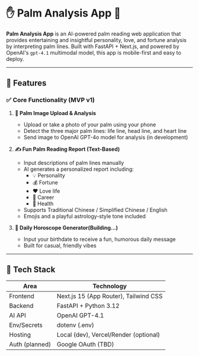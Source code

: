 # ✋ Palm Analysis App 🌟

**Palm Analysis App** is an AI-powered palm reading web application that provides entertaining and insightful personality, love, and fortune analysis by interpreting palm lines. Built with FastAPI + Next.js, and powered by OpenAI's `gpt-4.1` multimodal model, this app is mobile-first and easy to deploy.

---

## 🧠 Features

### ✅ Core Functionality (MVP v1)

1. **📸 Palm Image Upload & Analysis**  
   - Upload or take a photo of your palm using your phone  
   - Detect the three major palm lines: life line, head line, and heart line  
   - Send image to OpenAI GPT-4o model for analysis (in development)

2. **✍️ Fun Palm Reading Report (Text-Based)**  
   - Input descriptions of palm lines manually  
   - AI generates a personalized report including:
     - 💡 Personality  
     - 💰 Fortune  
     - ❤️ Love life  
     - 💼 Career  
     - 💪 Health  
   - Supports Traditional Chinese / Simplified Chinese / English  
   - Emojis and a playful astrology-style tone included  

3. **🔮 Daily Horoscope Generator(Building...)**  
   - Input your birthdate to receive a fun, humorous daily message  
   - Built for casual, friendly vibes

---

## 🔧 Tech Stack

| Area        | Technology             |
|-------------|------------------------|
| Frontend    | Next.js 15 (App Router), Tailwind CSS |
| Backend     | FastAPI + Python 3.12  |
| AI API      | OpenAI GPT-4.1          |
| Env/Secrets | dotenv (.env)          |
| Hosting     | Local (dev), Vercel/Render (optional) |
| Auth (planned) | Google OAuth (TBD)  |

